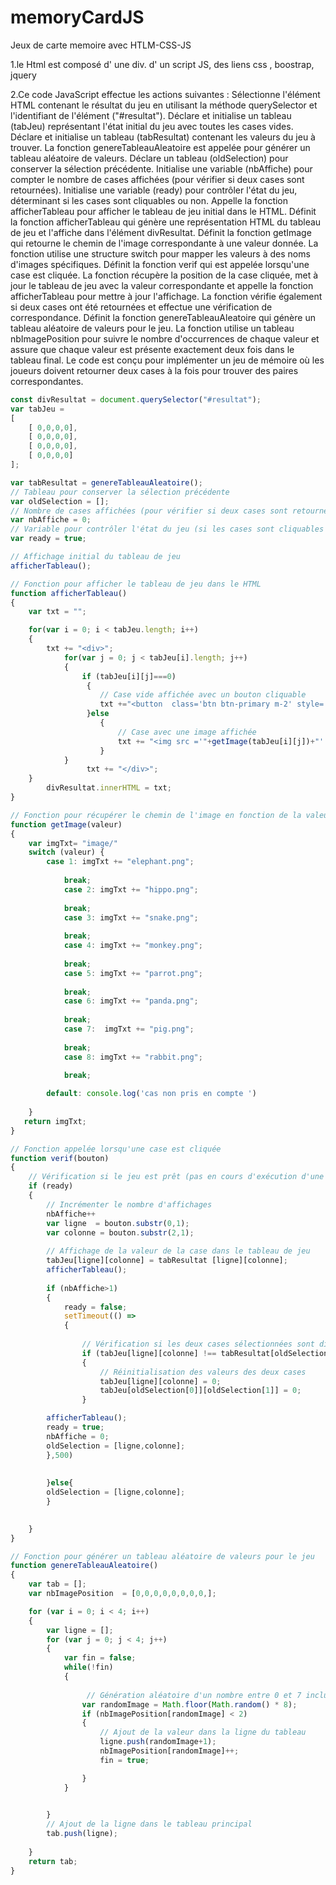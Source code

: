 # memoryCardJS
Jeux de carte memoire avec HTLM-CSS-JS

1.le Html est composé d' une div.
d' un script JS, des liens css , boostrap, jquery

2.Ce code JavaScript effectue les actions suivantes :
Sélectionne l'élément HTML contenant le résultat du jeu en utilisant la méthode querySelector et l'identifiant de l'élément ("#resultat").
Déclare et initialise un tableau (tabJeu) représentant l'état initial du jeu avec toutes les cases vides.
Déclare et initialise un tableau (tabResultat) contenant les valeurs du jeu à trouver. La fonction genereTableauAleatoire est appelée pour générer un tableau aléatoire de valeurs.
Déclare un tableau (oldSelection) pour conserver la sélection précédente.
Initialise une variable (nbAffiche) pour compter le nombre de cases affichées (pour vérifier si deux cases sont retournées).
Initialise une variable (ready) pour contrôler l'état du jeu, déterminant si les cases sont cliquables ou non.
Appelle la fonction afficherTableau pour afficher le tableau de jeu initial dans le HTML.
Définit la fonction afficherTableau qui génère une représentation HTML du tableau de jeu et l'affiche dans l'élément divResultat.
Définit la fonction getImage qui retourne le chemin de l'image correspondante à une valeur donnée. La fonction utilise une structure switch pour mapper les valeurs à des noms d'images spécifiques.
Définit la fonction verif qui est appelée lorsqu'une case est cliquée. La fonction récupère la position de la case cliquée, met à jour le tableau de jeu avec la valeur correspondante et appelle la fonction afficherTableau pour mettre à jour l'affichage. La fonction vérifie également si deux cases ont été retournées et effectue une vérification de correspondance.
Définit la fonction genereTableauAleatoire qui génère un tableau aléatoire de valeurs pour le jeu. La fonction utilise un tableau nbImagePosition pour suivre le nombre d'occurrences de chaque valeur et assure que chaque valeur est présente exactement deux fois dans le tableau final.
Le code est conçu pour implémenter un jeu de mémoire où les joueurs doivent retourner deux cases à la fois pour trouver des paires correspondantes.
```javascript
const divResultat = document.querySelector("#resultat");
var tabJeu =
[ 
    [ 0,0,0,0],
    [ 0,0,0,0],
    [ 0,0,0,0],
    [ 0,0,0,0]
];

var tabResultat = genereTableauAleatoire();
// Tableau pour conserver la sélection précédente
var oldSelection = [];
// Nombre de cases affichées (pour vérifier si deux cases sont retournées)
var nbAffiche = 0;
// Variable pour contrôler l'état du jeu (si les cases sont cliquables ou non)
var ready = true;

// Affichage initial du tableau de jeu
afficherTableau();

// Fonction pour afficher le tableau de jeu dans le HTML
function afficherTableau()
{
    var txt = "";

    for(var i = 0; i < tabJeu.length; i++)
    {
        txt += "<div>";
            for(var j = 0; j < tabJeu[i].length; j++)
            {
                if (tabJeu[i][j]===0)
                 {
                    // Case vide affichée avec un bouton cliquable
                    txt +="<button  class='btn btn-primary m-2' style='width:100px;height:100px' onClick='verif(\""+i+"-"+j+"\")'>Afficher</button>";
                 }else
                    {
                        // Case avec une image affichée
                        txt += "<img src ='"+getImage(tabJeu[i][j])+"' style='width:100px;height:100px' class='m-2' >"
                    }
            }   
                 txt += "</div>";
    }
        divResultat.innerHTML = txt;
}

// Fonction pour récupérer le chemin de l'image en fonction de la valeur
function getImage(valeur) 
{
    var imgTxt= "image/"
    switch (valeur) {
        case 1: imgTxt += "elephant.png";
            
            break;
            case 2: imgTxt += "hippo.png";
            
            break;
            case 3: imgTxt += "snake.png";
            
            break;
            case 4: imgTxt += "monkey.png";
            
            break;
            case 5: imgTxt += "parrot.png";
            
            break;
            case 6: imgTxt += "panda.png";
            
            break;
            case 7:  imgTxt += "pig.png";
            
            break;
            case 8: imgTxt += "rabbit.png";

            break;
    
        default: console.log('cas non pris en compte ')
            
    }
   return imgTxt;
}

// Fonction appelée lorsqu'une case est cliquée
function verif(bouton)
{
    // Vérification si le jeu est prêt (pas en cours d'exécution d'une autre
    if (ready) 
    {
        // Incrémenter le nombre d'affichages
        nbAffiche++ 
        var ligne  = bouton.substr(0,1);
        var colonne = bouton.substr(2,1);
   
        // Affichage de la valeur de la case dans le tableau de jeu
        tabJeu[ligne][colonne] = tabResultat [ligne][colonne];
        afficherTableau();
    
        if (nbAffiche>1) 
        {
            ready = false;
            setTimeout(() =>
            {
          
                // Vérification si les deux cases sélectionnées sont différentes
                if (tabJeu[ligne][colonne] !== tabResultat[oldSelection[0]][oldSelection[1]])
                {
                    // Réinitialisation des valeurs des deux cases
                    tabJeu[ligne][colonne] = 0;
                    tabJeu[oldSelection[0]][oldSelection[1]] = 0;
                }

        afficherTableau();
        ready = true;
        nbAffiche = 0;
        oldSelection = [ligne,colonne]; 
        },500)
        
        
        }else{
        oldSelection = [ligne,colonne]; 
        }

    
    }
}

// Fonction pour générer un tableau aléatoire de valeurs pour le jeu
function genereTableauAleatoire()
{
    var tab = [];
    var nbImagePosition  = [0,0,0,0,0,0,0,0,];

    for (var i = 0; i < 4; i++)
    {
        var ligne = [];
        for (var j = 0; j < 4; j++)
        {
            var fin = false;
            while(!fin)
            {
                 
                 // Génération aléatoire d'un nombre entre 0 et 7 inclus    
                var randomImage = Math.floor(Math.random() * 8);
                if (nbImagePosition[randomImage] < 2)
                {
                    // Ajout de la valeur dans la ligne du tableau
                    ligne.push(randomImage+1);
                    nbImagePosition[randomImage]++;
                    fin = true;

                } 
            }

          
        }
        // Ajout de la ligne dans le tableau principal
        tab.push(ligne);
        
    }
    return tab;    
}
```
